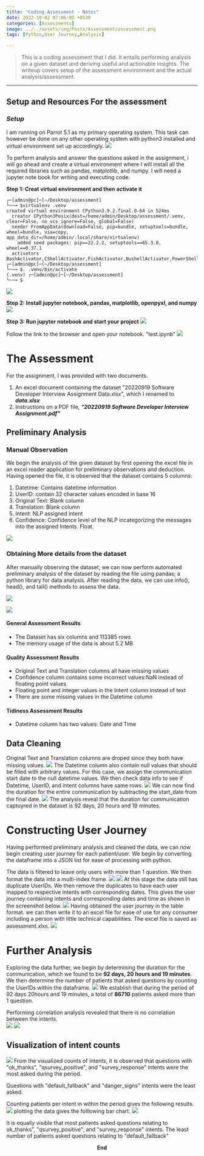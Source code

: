 ```yaml
---
title: "Coding Assessment - Notes"
date: 2022-10-02 07:06:00 +0530
categories: [Assessments]
image: ../../assets/img/Posts/Assessment/assessment.png
tags: [Python,User Journey,Analysis]

---
```


> This is a coding assessment that I did. It entails performing analysis on a given dataset and deriving useful and actionable insights. The writeup covers setup of the assessment environment and the actual analysis/assessment.


****

## Setup and Resources For the assessment
### *Setup*
I am running on Parrot 5.1 as my primary operating system. This task can however be done on any other operating system with python3 installed and virtual environment set up accordingly.
![](/assets/img/Posts/Assessment/pcspecs.png)

To perform analysis and answer the questions asked in the assignment,  i will go ahead and create a virtual environment  where I will install all the required libraries such as pandas, matplotlib, and numpy. I will need  a jupyter note book for writing and executing code.

**Step 1: Creat virtual environment and then activate it**
```
┌─[admin@pc]─[~/Desktop/assessment]
└──╼ $virtualenv .venv
created virtual environment CPython3.9.2.final.0-64 in 524ms
  creator CPython3Posix(dest=/home/admin/Desktop/assessment/.venv, clear=False, no_vcs_ignore=False, global=False)
  seeder FromAppData(download=False, pip=bundle, setuptools=bundle, wheel=bundle, via=copy, app_data_dir=/home/admin/.local/share/virtualenv)
    added seed packages: pip==22.2.2, setuptools==65.3.0, wheel==0.37.1
  activators BashActivator,CShellActivator,FishActivator,NushellActivator,PowerShellActivator,PythonActivator
┌─[admin@pc]─[~/Desktop/assessment]
└──╼ $. .venv/bin/activate
(.venv) ┌─[admin@pc]─[~/Desktop/assessment]
└──╼ $

```

![](/assets/img/Posts/Assessment/virtualenv.png)

**Step 2: Install  jupyter notebook, pandas,  matplotlib, openpyxl, and  numpy**
![](/assets/img/Posts/Assessment/jupyter.png)

**Step 3: Run jupyter notebook and start your project**
![](/assets/img/Posts/Assessment/notebook.png)

Follow the link to the browser and open your notebook. "test.ipynb"
![](/assets/img/Posts/Assessment/20220922131032.png)


# The Assessment
For the assignment, I was provided with two documents.
1. An excel document containing the dataset "20220919 Software Developer Interview Assignment Data.xlsx", which I renamed to ***data.xlsx***
2. Instructions on a PDF file, ***"20220919 Software Developer Interview Assignment.pdf"***

## Preliminary Analysis
### Manual Observation
We begin the analysis of the given dataset by first opening the excel file in an excel reader application for preliminary observations and deduction. Having opened the file, it is observed that the dataset contains 5 columns:
1. Datetime: Contains datetime information
2. UserID: contain 32 character values encoded in base 16
3. Original Text: Blank column
4. Translation: Blank column
5. Intent: NLP assigned intent
6. Confidence: Confidence level of the NLP incategorizing the messages into the assigned Intents. Float.

![](/assets/img/Posts/Assessment/20220922070812.png)

### Obtaining More details from the dataset
After manually observing the dataset, we can now perform automated preliminary analysis of the dataset by reading the file using pandas; a python library for data analysis. After reading the data, we can use info(), head(), and tail() methods to assess the data.

![](/assets/img/Posts/Assessment/20220922085434.png)

![](/assets/img/Posts/Assessment/20220922074859.png)

#### <strong>General Assessment Results</strong>
<ul>
    <li>The Dataset has six columns and 113385 rows</li>
    <li>The memory usage of the data is about 5.2 MB</li>
</ul>

#### <strong>Quality Assessment Results</strong>
<ul>
    <li>Original Text and Translation columns all have missing values</li>
    <li>Confidence column contains some incorrect values:NaN instead of floating point values</li>
    <li>Floating point and integer values in the Intent column instead of text</li>
    <li>There are some missing values in the Datetime column</li>
</ul>


#### <strong>Tidiness Assessment Results</strong>
<ul>
    <li>Datetime column has two values: Date and Time</li>
</ul>


## Data Cleaning
Original Text and Translation columns are droped  since they both have  missing values.
![](/assets/img/Posts/Assessment/20220922075007.png)
The Datetime column also contain null values that should be filled with arbitrary values. For this case, we assign the communication start date to the null datetime values. We then check data info to see if Datetime, UserID, and intent columns have same rows.
![](/assets/img/Posts/Assessment/20220922081450.png)
We can now find the duration for the entire communication by subtracting the start_date from the final date.
![](/assets/img/Posts/Assessment/20220922081947.png)
The analysis reveal that the duration for communication captuyred in the dataset is 92 days, 20 hours and 19 minutes.

# Constructing User Journey
Having performed preliminary analysis and cleaned the data, we can now begin creating user journey for each patient/user. We begin by converting the dataframe into a JSON list for ease of processing with python.

The data is filtered to leave only users with more than 1 question. We then format the data into a multi-index frame.
![](/assets/img/Posts/Assessment/20220922092527.png)
![](/assets/img/Posts/Assessment/20220922092710.png)
At this stage the data still has duplicate UserIDs. We then remove the duplicates to have each user mapped to respective intents with corresponding dates. This gives the user journey containing intents and corresponding dates and time as shown in the screenshot below.
![](/assets/img/Posts/Assessment/20220922093323.png)
Having obtained the user journey in the table format. we can then write it to an excel file for ease of use for any consumer including a person with little technical capabilities. The excel file is saved as assessment.xlxs.
![](/assets/img/Posts/Assessment/20220922094540.png)
# Further Analysis
Exploring the data further, we begin by determining the duration for the communication, which we found to be **92 days, 20 hours and 19 minutes**. We then determine the number of patients that asked questions by counting the UserIDs within the dataframe.
![](/assets/img/Posts/Assessment/20220922105749.png)
We establish that during the period of 92 days 20hours and 19 minutes, a total of **86710** patients asked more than 1 question. 

Performing correlation analysis revealed that there is no correlation between the intents.  
![](/assets/img/Posts/Assessment/20220922112640.png)
![](/assets/img/Posts/Assessment/20220922112723.png)

## Visualization of intent counts
![](/assets/img/Posts/Assessment/20220922112910.png)
From the visualized counts of intents, it is observed that questions with "ok_thanks", "qsurvey_positive", and  "survey_response" intents were the most asked during the period.

Questions with "default_fallback" and "danger_signs" intents were the least asked.

Counting patients per intent in within the period gives the following results.
![](/assets/img/Posts/Assessment/20220922114220.png)
plotting the data gives the folllowing bar chart.
![](/assets/img/Posts/Assessment/20220922114411.png)

It is equally visible that most patients asked questions relating to ok_thanks", "qsurvey_positive", and  "survey_response" intents. The least number of patients asked questions relating to "default_fallback"

<center><strong>End</strong></center>

